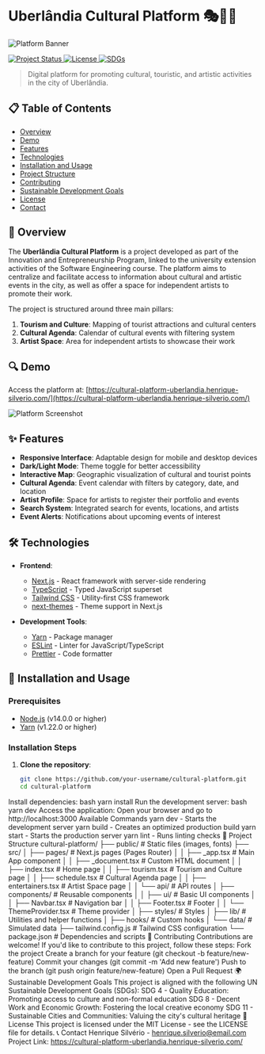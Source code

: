 # Uberlândia Cultural Platform 🎭🎨🎵

![Platform Banner](https://cultural-platform-uberlandia.henrique-silverio.com/images/banner.jpg) 

[![Project Status](https://img.shields.io/badge/status-in%20development-brightgreen) ](https://cultural-platform-uberlandia.henrique-silverio.com/) 
[![License](https://img.shields.io/badge/license-MIT-blue.svg) ](LICENSE)
[![SDGs](https://img.shields.io/badge/SDGs-4%2C%208%2C%2011-orange) ](https://sdgs.un.org/goals) 

> Digital platform for promoting cultural, touristic, and artistic activities in the city of Uberlândia.

## 📋 Table of Contents

- [Overview](#-overview)
- [Demo](#-demo)
- [Features](#-features)
- [Technologies](#-technologies)
- [Installation and Usage](#-installation-and-usage)
- [Project Structure](#-project-structure)
- [Contributing](#-contributing)
- [Sustainable Development Goals](#-sustainable-development-goals)
- [License](#-license)
- [Contact](#-contact)

## 🌟 Overview

The **Uberlândia Cultural Platform** is a project developed as part of the Innovation and Entrepreneurship Program, linked to the university extension activities of the Software Engineering course. The platform aims to centralize and facilitate access to information about cultural and artistic events in the city, as well as offer a space for independent artists to promote their work.

The project is structured around three main pillars:

1. **Tourism and Culture**: Mapping of tourist attractions and cultural centers
2. **Cultural Agenda**: Calendar of cultural events with filtering system
3. **Artist Space**: Area for independent artists to showcase their work

## 🔍 Demo

Access the platform at: [https://cultural-platform-uberlandia.henrique-silverio.com/](https://cultural-platform-uberlandia.henrique-silverio.com/) 

![Platform Screenshot](https://cultural-platform-uberlandia.henrique-silverio.com/images/screenshot.jpg) 

## ✨ Features

- **Responsive Interface**: Adaptable design for mobile and desktop devices
- **Dark/Light Mode**: Theme toggle for better accessibility
- **Interactive Map**: Geographic visualization of cultural and tourist points
- **Cultural Agenda**: Event calendar with filters by category, date, and location
- **Artist Profile**: Space for artists to register their portfolio and events
- **Search System**: Integrated search for events, locations, and artists
- **Event Alerts**: Notifications about upcoming events of interest

## 🛠️ Technologies

- **Frontend**:
  - [Next.js](https://nextjs.org/)  - React framework with server-side rendering
  - [TypeScript](https://www.typescriptlang.org/)  - Typed JavaScript superset
  - [Tailwind CSS](https://tailwindcss.com/)  - Utility-first CSS framework
  - [next-themes](https://github.com/pacocoursey/next-themes)  - Theme support in Next.js

- **Development Tools**:
  - [Yarn](https://yarnpkg.com/)  - Package manager
  - [ESLint](https://eslint.org/)  - Linter for JavaScript/TypeScript
  - [Prettier](https://prettier.io/)  - Code formatter

## 🚀 Installation and Usage

### Prerequisites

- [Node.js](https://nodejs.org/)  (v14.0.0 or higher)
- [Yarn](https://yarnpkg.com/)  (v1.22.0 or higher)

### Installation Steps

1. **Clone the repository**:
   ```bash
   git clone https://github.com/your-username/cultural-platform.git
   cd cultural-platform
Install dependencies:
bash
yarn install
Run the development server:
bash
yarn dev
Access the application:
Open your browser and go to http://localhost:3000
Available Commands
yarn dev - Starts the development server
yarn build - Creates an optimized production build
yarn start - Starts the production server
yarn lint - Runs linting checks
📁 Project Structure
cultural-platform/
├── public/                  # Static files (images, fonts) 
├── src/
│   ├── pages/               # Next.js pages (Pages Router)
│   │   ├── _app.tsx         # Main App component
│   │   ├── _document.tsx    # Custom HTML document
│   │   ├── index.tsx        # Home page
│   │   ├── tourism.tsx      # Tourism and Culture page
│   │   ├── schedule.tsx     # Cultural Agenda page
│   │   ├── entertainers.tsx # Artist Space page
│   │   └── api/             # API routes
│   ├── components/          # Reusable components
│   │   ├── ui/              # Basic UI components
│   │   ├── Navbar.tsx       # Navigation bar
│   │   ├── Footer.tsx       # Footer
│   │   └── ThemeProvider.tsx # Theme provider
│   ├── styles/              # Styles
│   ├── lib/                 # Utilities and helper functions
│   ├── hooks/               # Custom hooks
│   └── data/                # Simulated data
├── tailwind.config.js       # Tailwind CSS configuration
└── package.json             # Dependencies and scripts
👥 Contributing
Contributions are welcome! If you'd like to contribute to this project, follow these steps:
Fork the project
Create a branch for your feature (git checkout -b feature/new-feature)
Commit your changes (git commit -m 'Add new feature')
Push to the branch (git push origin feature/new-feature)
Open a Pull Request
🌍 Sustainable Development Goals
This project is aligned with the following UN Sustainable Development Goals (SDGs):
SDG 4 - Quality Education: Promoting access to culture and non-formal education
SDG 8 - Decent Work and Economic Growth: Fostering the local creative economy
SDG 11 - Sustainable Cities and Communities: Valuing the city's cultural heritage
📄 License
This project is licensed under the MIT License - see the LICENSE file for details.
📞 Contact
Henrique Silvério - henrique.silverio@email.com
Project Link: https://cultural-platform-uberlandia.henrique-silverio.com/